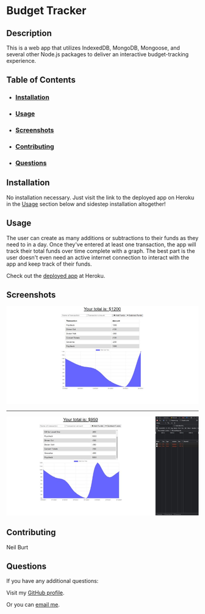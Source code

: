 # Budget Tracker  
  
## Description  
  
This is a web app that utilizes IndexedDB, MongoDB, Mongoose, and several other Node.js packages to deliver an interactive budget-tracking experience.  
  
## Table of Contents  
- ### [Installation](#installation)
- ### [Usage](#usage)
- ### [Screenshots](#screenshots)
- ### [Contributing](#contributing)
- ### [Questions](#questions)
  
## Installation  
  
No installation necessary. Just visit the link to the deployed app on Heroku in the [Usage](#usage) section below and sidestep installation altogether!  
  
## Usage  
  
The user can create as many additions or subtractions to their funds as they need to in a day. Once they've entered at least one transaction, the app will track their total funds over time complete with a graph. The best part is the user doesn't even need an active internet connection to interact with the app and keep track of their funds.
  
Check out the [deployed app](https://frozen-waters-16679.herokuapp.com/) at Heroku.  
  
## Screenshots  
![screenshot of Budget Tracker landing page](./public/images/screenshot.jpg)  
  
---  
  
![screenshot of Budget Tracker dashboard charts](./public/images/screenshot2.jpg)  
  
## Contributing  
  
Neil Burt  
    
## Questions  
  
If you have any additional questions:  
  
Visit my [GitHub profile](https://github.com/neilburt).  
  
Or you can [email me](mailto:neil.burt@comcast.net).